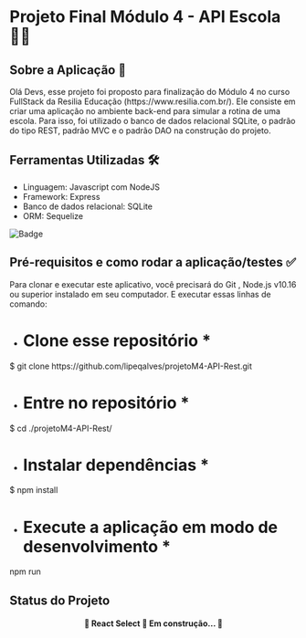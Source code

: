 # Projeto Final Módulo 4 - API Escola 👩‍🏫

## Sobre a Aplicação 📕

<p>Olá Devs, esse projeto foi proposto para finalização do Módulo 4 no curso FullStack da Resilia Educação (https://www.resilia.com.br/). Ele consiste em criar uma aplicação no ambiente back-end para simular a rotina de uma escola. Para isso, foi utilizado o banco de dados relacional SQLite, o padrão do tipo REST, padrão MVC e o padrão DAO na construção do projeto.</p>

## Ferramentas Utilizadas 🛠

- Linguagem: Javascript com NodeJS
- Framework: Express
- Banco de dados relacional: SQLite
- ORM: Sequelize

![Badge](https://img.shields.io/badge/npm-v0.9.3-%237159c1?style=for-the-badge&logo=ghost)

## Pré-requisitos e como rodar a aplicação/testes ✅
<p> Para clonar e executar este aplicativo, você precisará do Git , Node.js v10.16 ou superior instalado em seu computador. E executar essas linhas de comando: </p>

* # Clone esse repositório *
<p> $ git clone https://github.com/lipeqalves/projetoM4-API-Rest.git</p>

* # Entre no repositório *

<p> $ cd ./projetoM4-API-Rest/ </p>

* # Instalar dependências *

<p> $ npm install

* # Execute a aplicação em modo de desenvolvimento * 

<p> npm run 


## Status do Projeto

<h4 align="center"> 
	🚧  React Select 🚀 Em construção...  🚧
</h4>


